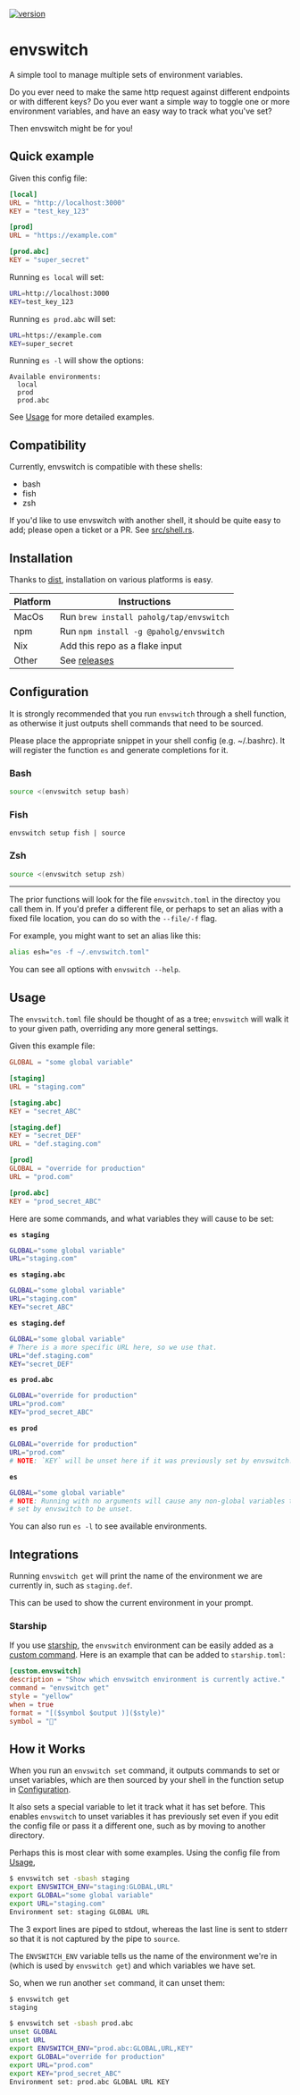 [![version](https://img.shields.io/github/v/release/paholg/envswitch)](https://github.com/paholg/envswitch/releases/)

# envswitch

A simple tool to manage multiple sets of environment variables.

Do you ever need to make the same http request against different endpoints or
with different keys? Do you ever want a simple way to toggle one or more
environment variables, and have an easy way to track what you've set?

Then envswitch might be for you!

## Quick example

Given this config file:

```toml
[local]
URL = "http://localhost:3000"
KEY = "test_key_123"

[prod]
URL = "https://example.com"

[prod.abc]
KEY = "super_secret"
```

Running `es local` will set:

```bash
URL=http://localhost:3000
KEY=test_key_123
```

Running `es prod.abc` will set:

```bash
URL=https://example.com
KEY=super_secret
```

Running `es -l` will show the options:
```
Available environments:
  local
  prod
  prod.abc
```

See [Usage](#Usage) for more detailed examples.

## Compatibility

Currently, envswitch is compatible with these shells:
* bash
* fish
* zsh

If you'd like to use envswitch with another shell, it should be quite easy to
add; please open a ticket or a PR. See [src/shell.rs](src/shell.rs).

## Installation

Thanks to [dist](https://github.com/axodotdev/cargo-dist), installation on
various platforms is easy.

| Platform | Instructions |
|-------|-----------------|
| MacOs | Run `brew install paholg/tap/envswitch`                       |
| npm   | Run `npm install -g @paholg/envswitch`                        |
| Nix   | Add this repo as a flake input                                |
| Other | See [releases](https://github.com/paholg/envswitch/releases/) |
              
## Configuration

It is strongly recommended that you run `envswitch` through a shell function, as
otherwise it just outputs shell commands that need to be sourced.

Please place the appropriate snippet in your shell config (e.g. ~/.bashrc). It
will register the function `es` and generate completions for it.

### Bash

```bash
source <(envswitch setup bash)
```

### Fish
```fish
envswitch setup fish | source
```

### Zsh

```zsh
source <(envswitch setup zsh)
```

---

The prior functions will look for the file `envswitch.toml` in the directoy you
call them in. If you'd prefer a different file, or perhaps to set an alias with
a fixed file location, you can do so with the `--file/-f` flag.

For example, you might want to set an alias like this:

```bash
alias esh="es -f ~/.envswitch.toml"
```

You can see all options with `envswitch --help`.

## Usage

The `envswitch.toml` file should be thought of as a tree; `envswitch` will walk
it to your given path, overriding any more general settings.

Given this example file:

```toml
GLOBAL = "some global variable"

[staging]
URL = "staging.com"

[staging.abc]
KEY = "secret_ABC"

[staging.def]
KEY = "secret_DEF"
URL = "def.staging.com"

[prod]
GLOBAL = "override for production"
URL = "prod.com"

[prod.abc]
KEY = "prod_secret_ABC"
```

Here are some commands, and what variables they will cause to be set:

**`es staging`**
```bash
GLOBAL="some global variable"
URL="staging.com"
```

**`es staging.abc`**
```bash
GLOBAL="some global variable"
URL="staging.com"
KEY="secret_ABC"
```

**`es staging.def`**
```bash
GLOBAL="some global variable"
# There is a more specific URL here, so we use that.
URL="def.staging.com"
KEY="secret_DEF"
```

**`es prod.abc`**
```bash
GLOBAL="override for production"
URL="prod.com"
KEY="prod_secret_ABC"
```

**`es prod`**
```bash
GLOBAL="override for production"
URL="prod.com"
# NOTE: `KEY` will be unset here if it was previously set by envswitch.
```

**`es`**
```bash
GLOBAL="some global variable"
# NOTE: Running with no arguments will cause any non-global variables that were
# set by envswitch to be unset.
```

You can also run `es -l` to see available environments.

## Integrations

Running `envswitch get` will print the name of the environment we are currently
in, such as `staging.def`.

This can be used to show the current environment in your prompt.

### Starship

If you use [starship](https://starship.rs/), the `envswitch` environment can be
easily added as a [custom command](https://starship.rs/config/#custom-commands).
Here is an example that can be added to `starship.toml`:

```toml
[custom.envswitch]
description = "Show which envswitch environment is currently active."
command = "envswitch get"
style = "yellow"
when = true
format = "[($symbol $output )]($style)"
symbol = ""
```

## How it Works

When you run an `envswitch set` command, it outputs commands to set or unset
variables, which are then sourced by your shell in the function setup in
[Configuration](#configuration).

It also sets a special variable to let it track what it has set before. This
enables `envswitch` to unset variables it has previously set even if you edit
the config file or pass it a different one, such as by moving to another
directory.

Perhaps this is most clear with some examples. Using the config file from
[Usage](#usage),

```bash
$ envswitch set -sbash staging
export ENVSWITCH_ENV="staging:GLOBAL,URL"
export GLOBAL="some global variable"
export URL="staging.com"
Environment set: staging GLOBAL URL
```

The 3 export lines are piped to stdout, whereas the last line is sent to stderr
so that it is not captured by the pipe to `source`.

The `ENVSWITCH_ENV` variable tells us the name of the environment we're in
(which is used by `envswitch get`) and which variables we have set.

So, when we run another `set` command, it can unset them:

```bash
$ envswitch get
staging

$ envswitch set -sbash prod.abc
unset GLOBAL
unset URL
export ENVSWITCH_ENV="prod.abc:GLOBAL,URL,KEY"
export GLOBAL="override for production"
export URL="prod.com"
export KEY="prod_secret_ABC"
Environment set: prod.abc GLOBAL URL KEY
```
